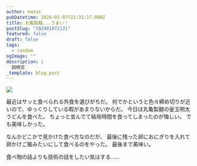 ```yaml
---
author: matac
pubDatetime: 2024-01-07T21:31:17.000Z
title: 丸亀製麺...うまい！
postSlug: "202401072131"
featured: false
draft: false
tags:
  - random
ogImage: ""
description: |
  説明文
_template: blog_post
---
```


![](/img/marukame.jpg)

最近はサッと食べられる外食を選びがちだ。
何でかというと色々締め切りが近いので、ゆっくりしている暇があまりないからだ。
今日は丸亀製麺の釜玉明太うどんを食べた。
ちょっと並んでて結局時間を食ってしまったのが悔しい。
でも美味しかった。

なんかどこかで見かけた食べ方なのだが、
最後に残った卵におにぎりを入れて卵かけご飯みたいにして食べるのをやった。
最後まで美味い。

食べ物の話よりも技術の話をしたい気はする......
